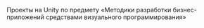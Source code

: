 Проекты на Unity по предмету «Методики разработки бизнес-приложений средствами визуального программирования»
